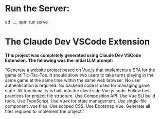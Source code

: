 # Run the Server:

cd .....
npm run serve

# The Claude Dev VSCode Extension

**This project was completely generated using Claude Dev VSCode Extension. The following was the initial LLM prompt:**

"Generate a website project based on Vue.js that implements a SPA for the game of Tic-Tac-Toe. It should allow two users to take turns playing in the same game at the same time within the same web browser. No user authentication is required. No backend code is used for managing game state. All functionality is built into the client side Vue.js code. Follow best practices for project file structure. Use Composition API. Use Vue SLI build tools. Use TypeScript. Use Vuex for state management. Use single-file component .vue files. Use scoped CSS. Use Bootstrap Vue. Generate all files required to implement the project."
